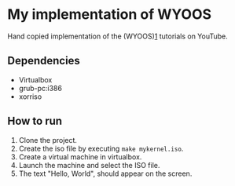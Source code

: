 # My implementation of WYOOS
Hand copied implementation of the (WYOOS)[1] tutorials on YouTube.

## Dependencies
- Virtualbox
- grub-pc:i386
- xorriso

## How to run
1. Clone the project.
2. Create the iso file by executing `make mykernel.iso`.
3. Create a virtual machine in virtualbox.
4. Launch the machine and select the ISO file.
5. The text "Hello, World", should appear on the screen.

[1]: http://wyoos.org/Sources/index.php
